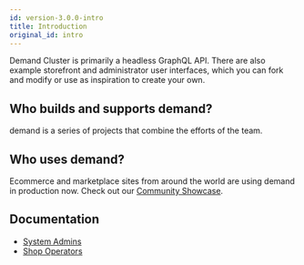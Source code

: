 ```yaml
---
id: version-3.0.0-intro
title: Introduction
original_id: intro
---
```


Demand Cluster is primarily a headless GraphQL API. There are also example storefront and administrator user interfaces, which you can fork and modify or use as inspiration to create your own.

## Who builds and supports demand?

demand is a series of projects that combine the efforts of the team.

## Who uses demand?

Ecommerce and marketplace sites from around the world are using demand in production now. Check out our [Community Showcase](community-showcase).

## Documentation
- [System Admins](deploying)
- [Shop Operators](dashboard)
